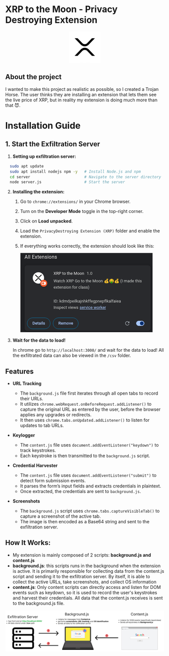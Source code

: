 # XRP to the Moon - Privacy Destroying Extension 

<p align="center">
  <img src="icons/xrp.png" alt="XRP Logo" width="100" height="100">
</p>

## About the project
I wanted to make this project as realistic as possible, so I created a Trojan Horse. The user thinks they are installing an extension that 
lets them see the live price of XRP, but in reality my extension is doing much more than that 😈.  

# Installation Guide

## 1. Start the Exfiltration Server

1. **Setting up exfiltration server:**

```bash
  sudo apt update
  sudo apt install nodejs npm -y   # Install Node.js and npm
  cd server                        # Navigate to the server directory
  node server.js                   # Start the server
```
2. **Installing the extension:**
   1. Go to `chrome://extensions/` in your Chrome browser.
   2. Turn on the **Developer Mode** toggle in the top-right corner.
   3. Click on **Load unpacked**.
   4. Load the `PrivacyDestroying Extension (XRP)` folder and enable the extension.
   5. If everything works correctly, the extension should look like this:
   
      ![img_1.png](img_1.png)
3. **Wait for the data to load!**
   
   In chrome go to `http://localhost:3000/` and wait for the data to load! All the exfiltrated data can also be viewed in the `/csv` folder.

## Features
- **URL Tracking**  
  - The `background.js` file first iterates through all open tabs to record their URLs.
  - It utilizes `chrome.webRequest.onBeforeRequest.addListener()` to capture the original URL as entered by the user, before the browser applies any upgrades or redirects.  
  - It then uses `chrome.tabs.onUpdated.addListener()` to listen for updates to tab URLs.  

- **Keylogger**  
  - The `content.js` file uses `document.addEventListener("keydown")` to track keystrokes.  
  - Each keystroke is then transmitted to the `background.js` script.  

- **Credential Harvester**  
  - The `content.js` file uses `document.addEventListener("submit")` to detect form submission events.  
  - It parses the form’s input fields and extracts credentials in plaintext.  
  - Once extracted, the credentials are sent to `background.js`.  

- **Screenshots**  
  - The `background.js` script uses `chrome.tabs.captureVisibleTab()` to capture a screenshot of the active tab.  
  - The image is then encoded as a Base64 string and sent to the exfiltration server.

## How It Works:
- My extension is mainly composed of 2 scripts: **background.js and content.js**
- **background.js**: this scripts runs in the background when the extension is active. It is primarily responsible for collecting data from the content.js script and sending it to the exfiltration server. By itself, it is able to collect the active URLs, take screenshots, and collect OS information
- **content.js**: Only content scripts can directly access and listen for DOM events such as keydown, so it is used to record the user's keystrokes and harvest their credentials. All data that the content.js receives is sent to the background.js file.


![img_2.png](img_2.png)